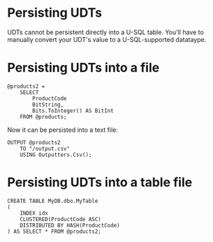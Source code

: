 # Persisting UDTs

UDTs cannot be persistent directly into a U-SQL table. You'll have to manually convert your UDT's value to a U-SQL-supported datataype. 


# Persisting UDTs into a file 


```
@products2 = 
    SELECT 
        ProductCode
        BitString, 
        Bits.ToInteger() AS BitInt
    FROM @products;
```

Now it can be persisted into a text file:

```
OUTPUT @products2
    TO "/output.csv"
    USING Outputters.Csv();
```

# Persisting UDTs into a table file 


```
CREATE TABLE MyDB.dbo.MyTable
( 
    INDEX idx  
    CLUSTERED(ProductCode ASC)
    DISTRIBUTED BY HASH(ProductCode) 
) AS SELECT * FROM @products2;
```

